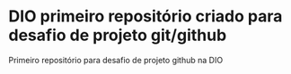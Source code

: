 # DIO primeiro repositório criado para desafio de projeto git/github
Primeiro repositório para desafio de projeto github na DIO
